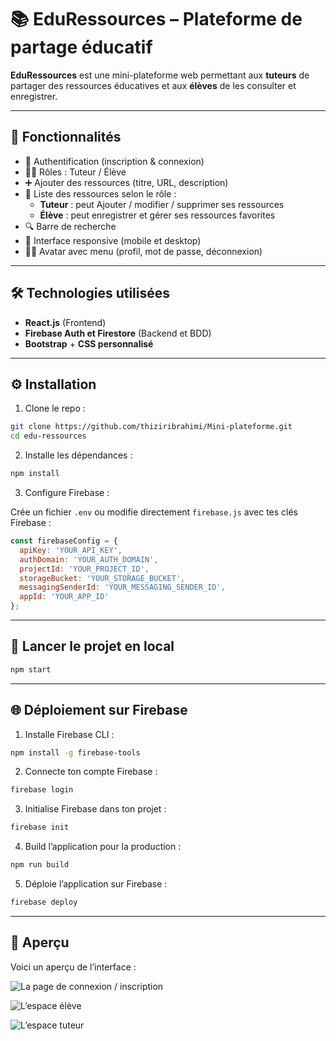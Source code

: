 # 📚 EduRessources – Plateforme de partage éducatif

**EduRessources** est une mini-plateforme web permettant aux **tuteurs** de partager des ressources éducatives et aux **élèves** de les consulter et enregistrer.

---

## 🚀 Fonctionnalités

- 🔐 Authentification (inscription & connexion)
- 👨‍🏫 Rôles : Tuteur / Élève
- ➕ Ajouter des ressources (titre, URL, description)
- 📂 Liste des ressources selon le rôle :
  - **Tuteur** : peut Ajouter / modifier / supprimer ses ressources
  - **Élève** : peut enregistrer et gérer ses ressources favorites
- 🔍 Barre de recherche
- 📱 Interface responsive (mobile et desktop)
- 🧑‍🎓 Avatar avec menu (profil, mot de passe, déconnexion)

---

## 🛠️ Technologies utilisées

- **React.js** (Frontend)
- **Firebase Auth et Firestore** (Backend et BDD)
- **Bootstrap** + **CSS personnalisé**

---

## ⚙️ Installation

1. Clone le repo :

```bash
git clone https://github.com/thiziribrahimi/Mini-plateforme.git
cd edu-ressources
```

2. Installe les dépendances :

```bash
npm install
```

3. Configure Firebase :

Crée un fichier `.env` ou modifie directement `firebase.js` avec tes clés Firebase :

```js
const firebaseConfig = {
  apiKey: 'YOUR_API_KEY',
  authDomain: 'YOUR_AUTH_DOMAIN',
  projectId: 'YOUR_PROJECT_ID',
  storageBucket: 'YOUR_STORAGE_BUCKET',
  messagingSenderId: 'YOUR_MESSAGING_SENDER_ID',
  appId: 'YOUR_APP_ID'
};
```

---

## 🚀 Lancer le projet en local

```bash
npm start
```

---

## 🌐 Déploiement sur Firebase 

1. Installe Firebase CLI :

```bash
npm install -g firebase-tools
```

2. Connecte ton compte Firebase :

```bash
firebase login
```

3. Initialise Firebase dans ton projet :

```bash
firebase init
```

4. Build l’application pour la production :

```bash
npm run build
```

5. Déploie l’application sur Firebase :

```bash
firebase deploy
```

---
## 📸 Aperçu

Voici un aperçu de l’interface :

![La page de connexion / inscription](https://github.com/user-attachments/assets/e9020843-23d7-403a-b820-82b0f1d27e5d)

![L’espace élève](https://github.com/user-attachments/assets/7ab161e1-5d57-48ab-a27d-d19ade165f9a)

![L’espace tuteur](https://github.com/user-attachments/assets/bb2b7419-3b8f-4d82-bc25-591543675a03)



